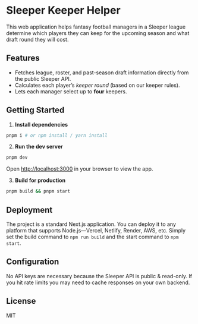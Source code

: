 # Sleeper Keeper Helper

This web application helps fantasy football managers in a Sleeper league determine which players they can keep for the upcoming season and what draft round they will cost.

## Features

* Fetches league, roster, and past-season draft information directly from the public Sleeper API.
* Calculates each player’s *keeper round* (based on our keeper rules).
* Lets each manager select up to **four** keepers.

## Getting Started

1. **Install dependencies**

```bash
pnpm i # or npm install / yarn install
```

2. **Run the dev server**

```bash
pnpm dev
```

Open <http://localhost:3000> in your browser to view the app.

3. **Build for production**

```bash
pnpm build && pnpm start
```

## Deployment

The project is a standard Next.js application. You can deploy it to any platform that supports Node.js—Vercel, Netlify, Render, AWS, etc. Simply set the build command to `npm run build` and the start command to `npm start`.

## Configuration

No API keys are necessary because the Sleeper API is public & read-only. If you hit rate limits you may need to cache responses on your own backend.

## License

MIT 